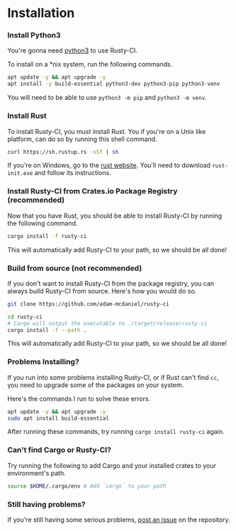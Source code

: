 # Installation

### Install Python3

You're gonna need [python3](https://www.python.org/) to use Rusty-CI.

To install on a \*nix system, run the following commands.

```bash
apt update -y && apt upgrade -y
apt install -y build-essential python3-dev python3-pip python3-venv
```

You will need to be able to use `python3 -m pip` and `python3 -m venv`.

### Install Rust

To install Rusty-CI, you must install Rust.
You if you're on a Unix like platform, can do so by running this shell command.

```bash
curl https://sh.rustup.rs -sSf | sh
```

If you're on Windows, go to the [rust website](https://rust-lang.org). You'll need to download `rust-init.exe` and follow its instructions.

### Install Rusty-CI from Crates.io Package Registry (recommended)

Now that you have Rust, you should be able to install Rusty-CI by running the following command.

```bash
cargo install -f rusty-ci
```

This will automatically add Rusty-CI to your path, so we should be all done!

### Build from source (not recommended)

If you don't want to install Rusty-CI from the package registry, you can always build Rusty-CI from source. Here's how you would do so.

```bash
git clone https://github.com/adam-mcdaniel/rusty-ci

cd rusty-ci
# Cargo will output the executable to ./target/release/rusty-ci
cargo install -f --path .
```

This will automatically add Rusty-CI to your path, so we should be all done!

### Problems Installing?

If you run into some problems installing Rusty-CI, or if Rust can't find `cc`, you need to upgrade some of the packages on your system.

Here's the commands I run to solve these errors.

```bash
apt update -y && apt upgrade -y
sudo apt install build-essential
```

After running these commands, try running `cargo install rusty-ci` again.

### Can't find Cargo or Rusty-CI?

Try running the following to add Cargo and your installed crates to your environment's path.

```bash
source $HOME/.cargo/env # Add `cargo` to your path
```

### Still having problems?

If you're still having some serious problems, [post an issue](https://github.com/adam-mcdaniel/rusty-ci/issues) on the repository.

